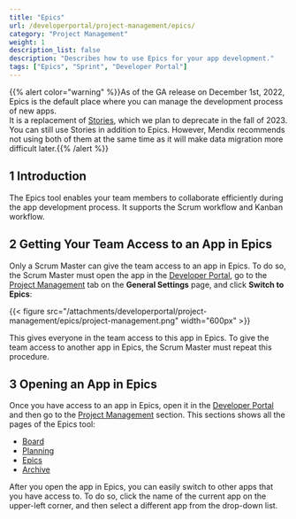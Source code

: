```yaml
---
title: "Epics"
url: /developerportal/project-management/epics/
category: "Project Management"
weight: 1
description_list: false
description: "Describes how to use Epics for your app development."
tags: ["Epics", "Sprint", "Developer Portal"]
---
```


{{% alert color="warning" %}}As of the GA release on December 1st, 2022, Epics is the default place where you can manage the development process of new apps. </br> It is a replacement of [Stories](/developerportal/collaborate/stories/), which we plan to deprecate in the fall of 2023. You can still use Stories in addition to Epics. However, Mendix recommends not using both of them at the same time as it will make data migration more difficult later.{{% /alert %}}

## 1 Introduction

The Epics tool enables your team members to collaborate efficiently during the app development process. It supports the Scrum workflow and Kanban workflow.

## 2 Getting Your Team Access to an App in Epics

Only a Scrum Master can give the team access to an app in Epics. To do so, the Scrum Master must open the app in the [Developer Portal](https://sprintr.home.mendix.com/link/myapps), go to the [Project Management](/developerportal/collaborate/general-settings/#project-management) tab on the **General Settings** page, and click **Switch to Epics**:

{{< figure src="/attachments/developerportal/project-management/epics/project-management.png" width="600px" >}}

This gives everyone in the team access to this app in Epics. To give the team access to another app in Epics, the Scrum Master must repeat this procedure.

## 3 Opening an App in Epics

Once you have access to an app in Epics, open it in the [Developer Portal](https://sprintr.home.mendix.com/link/myapps) and then go to the [Project Management](/developerportal/project-management/) section. This sections shows all the pages of the Epics tool:

* [Board](/developerportal/project-management/epics/board/)
* [Planning](/developerportal/project-management/epics/planning/)
* [Epics](/developerportal/project-management/epics/epics/)
* [Archive](/developerportal/project-management/epics/archive/)

After you open the app in Epics, you can easily switch to other apps that you have access to. To do so, click the name of the current app on the upper-left corner, and then select a different app from the drop-down list.
